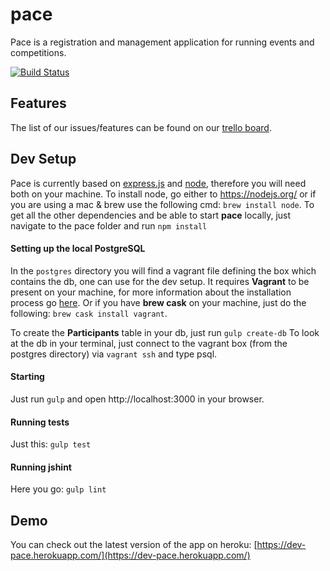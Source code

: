 # pace
Pace is a registration and management application for running events and competitions.

[![Build Status](https://snap-ci.com/lplotni/pace/branch/master/build_image)](https://snap-ci.com/lplotni/pace/branch/master)

## Features
The list of our issues/features can be found on our [trello board](https://trello.com/b/1gaDEa3O/pace-board).

## Dev Setup
Pace is currently based on [express.js](http://expressjs.com/) and [node](https://nodejs.org), therefore you will need both on
your machine. To install node, go either to https://nodejs.org/ or if you are using a mac & brew use the following cmd: `brew install node`. To get all the other dependencies and be able to start **pace** locally, just navigate to the pace folder and run `npm install`

#### Setting up the local PostgreSQL
In the `postgres` directory you will find a vagrant file defining the box which
contains the db, one can use for the dev setup. It requires **Vagrant** to be
present on your machine, for more information about the installation process go [here](https://www.vagrantup.com/). Or if you have **brew cask** on your machine, just do the following: `brew cask install vagrant`.

To create the **Participants** table in your db, just run `gulp create-db`
To look at the db in your terminal, just connect to the vagrant box (from the postgres directory) via `vagrant ssh` and type psql.

#### Starting
Just run `gulp` and open http://localhost:3000 in your browser.

#### Running tests
Just this: `gulp test`

#### Running jshint
Here you go: `gulp lint`

## Demo
You can check out the latest version of the app on heroku: [https://dev-pace.herokuapp.com/](https://dev-pace.herokuapp.com/)
